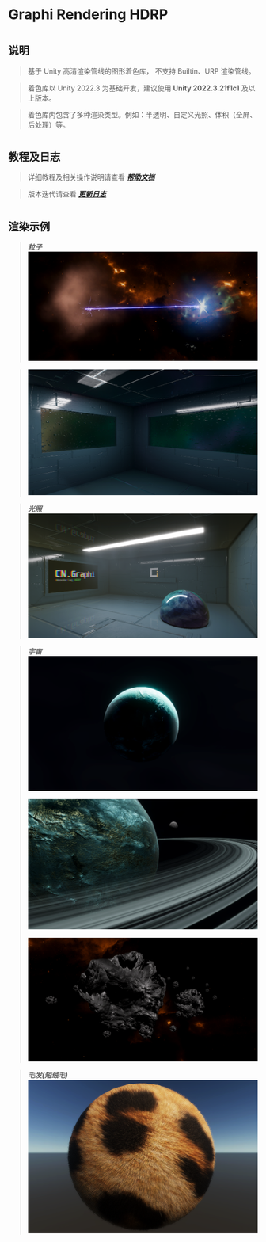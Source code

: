 # Graphi Rendering HDRP
#

## 说明
> 基于 Unity 高清渲染管线的图形着色库， 不支持 Builtin、URP 渲染管线。

> 着色库以 Unity 2022.3 为基础开发，建议使用 **Unity 2022.3.21f1c1** 及以上版本。

> 着色库内包含了多种渲染类型。例如：半透明、自定义光照、体积（全屏、后处理）等。

#

## 教程及日志
> 详细教程及相关操作说明请查看 ***[帮助文档](https://github.com/qnstd/RenderingHDRP/blob/master/Documentation/graphi_rendering_hdrp.md)***

> 版本迭代请查看 ***[更新日志](https://github.com/qnstd/RenderingHDRP/blob/master/CHANGELOG.md)***

#

## 渲染示例

>***粒子***
>![](Documentation/images/example_particle.png)

>![](Documentation/images/example_rain.png)

>***光照***
>![](Documentation/images/example_lit.png)

>***宇宙***
>![](Documentation/images/example_universe_1.png)
>
>![](Documentation/images/example_universe_2.png)
>
>![](Documentation/images/example_universe_3.png)

>***毛发(短绒毛)***
>![](Documentation/images/example_geometry1.png)

